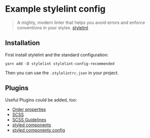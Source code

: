 # Example stylelint config

> A mighty, modern linter that helps you avoid errors and enforce conventions in your styles. [stylelint](https://stylelint.io/)

## Installation

First install stylelint and the standard configuration:

```
yarn add -D stylelint stylelint-config-recommended
```

Then you can use the `.stylelintrc.json` in your project.

## Plugins

Useful Plugins could be added, too:

- [Order properties](https://github.com/hudochenkov/stylelint-order)
- [SCSS](https://github.com/kristerkari/stylelint-scss)
- [SCSS Guidelines](https://github.com/bjankord/stylelint-config-sass-guidelines)
- [styled components](https://github.com/styled-components/stylelint-processor-styled-components)
- [styled components config](https://github.com/styled-components/stylelint-config-styled-components)
